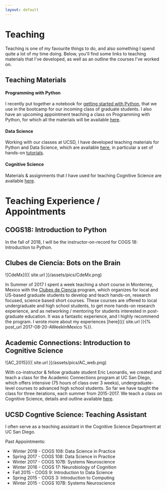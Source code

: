 ```yaml
---
layout: default
---
```


# Teaching

Teaching is one of my favourite things to do, and also something I spend quite a lot of my time doing. Below, you'll find some links to teaching materials that I've developed, as well as an outline the courses I've worked on.

## Teaching Materials

#### Programming with Python

I recently put together a notebook for [getting started with Python](https://github.com/TomDonoghue/PythonBootcamp), that we use in the bootcamp for our incoming class of graduate students. I also have an upcoming appointment teaching a class on Programming with Python, for which all the materials will be available [here](https://github.com/COGS18).

#### Data Science

Working with our classes at UCSD, I have developed teaching materials for Python and Data Science, which are available [here](https://github.com/COGS108), in particular a set of hands-on [tutorials](https://github.com/COGS108/Tutorials).

#### Cognitive Science

Materials & assignments that I have used for teaching Cognitive Science are available [here](https://github.com/TomDonoghue/CogSciClass).

# Teaching Experience / Appointments

## COGS18: Introduction to Python

In the fall of 2018, I will be the instructor-on-record for COGS 18: Introduction to Python.


## Clubes de Ciencia: Bots on the Brain

![CdeMx]({{ site.url }}/assets/pics/CdeMx.png)

In Summer of 2017 I spent a week teaching a short course in Monterrey, Mexico with the [Clubes de Ciencia](https://www.clubesdeciencia.mx) program, which organizes for local and US-based graduate students to develop and teach hands-on, research focused, science based short courses. These courses are offered to local undergraduate and high school students, to get more hands-on research experience, and as networking / mentoring for students interested in post-graduate education. It was a fantastic experience, and I highly recommend the program. I wrote more about my experiences [here]({{ site.url }}{% post_url 2017-08-20-AWeekInMexico %}).

## Academic Connections: Introduction to Cognitive Science

![AC_2015]({{ site.url }}/assets/pics/AC_web.png)

With co-instructor & fellow graduate student Eric Leonardis, we created and teach a class for the Academic Connections program at UC San Diego, which offers intensive (75 hours of class over 3 weeks), undergraduate-level courses to advanced high school students. So far we have taught the class for three iterations, each summer from 2015-2017.
We teach a class on Cognitive Science, details and outline available [here](https://academicconnections.ucsd.edu/courses/intro-cogsci.html).

## UCSD Cogntive Science: Teaching Assistant
I often serve as a teaching assistant in the Cognitive Science Department at UC San Diego.

Past Appointments:
* Winter 2018 - COGS 108: Data Science in Practice
* Spring 2017 - COGS 108: Data Science in Practice
* Winter 2017 - COGS 107B: Systems Neuroscience
* Winter 2016 - COGS 17: Neurobiology of Cognition
* Fall 2015   - COGS 9: Introduction to Data Science
* Spring 2015 - COGS 3: Introduction to Computing
* Winter 2015 - COGS 107B: Systems Neuroscience
